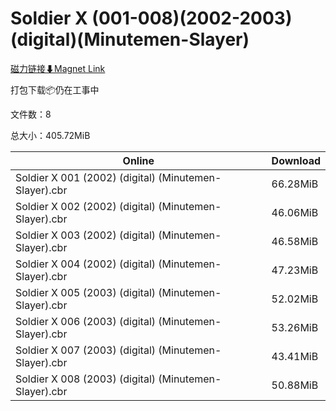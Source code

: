 # Soldier X (001-008)(2002-2003)(digital)(Minutemen-Slayer)

[磁力链接⬇Magnet Link](magnet:?xt=urn:btih:07144ee1437887705d54f85636f1f384cbc1ce1c&dn=Soldier%20X%20%28001-008%29%282002-2003%29%28digital%29%28Minutemen-Slayer%29)

打包下载📦仍在工事中

文件数：8

总大小：405.72MiB

Online | Download
--- | ---
Soldier X 001 (2002) (digital) (Minutemen-Slayer).cbr | 66.28MiB
Soldier X 002 (2002) (digital) (Minutemen-Slayer).cbr | 46.06MiB
Soldier X 003 (2002) (digital) (Minutemen-Slayer).cbr | 46.58MiB
Soldier X 004 (2002) (digital) (Minutemen-Slayer).cbr | 47.23MiB
Soldier X 005 (2003) (digital) (Minutemen-Slayer).cbr | 52.02MiB
Soldier X 006 (2003) (digital) (Minutemen-Slayer).cbr | 53.26MiB
Soldier X 007 (2003) (digital) (Minutemen-Slayer).cbr | 43.41MiB
Soldier X 008 (2003) (digital) (Minutemen-Slayer).cbr | 50.88MiB